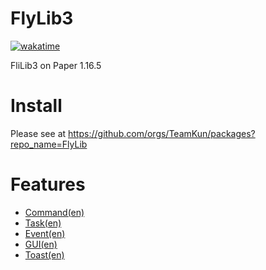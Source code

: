# FlyLib3
[![wakatime](https://wakatime.com/badge/user/3e1fa685-0d56-45b2-8cd9-2db5b061c34a/project/5a7a4eb8-8db7-4820-bf0b-7ac53d7efd0e.svg)](https://wakatime.com/badge/user/3e1fa685-0d56-45b2-8cd9-2db5b061c34a/project/5a7a4eb8-8db7-4820-bf0b-7ac53d7efd0e) <br/>

FliLib3 on Paper 1.16.5<br/>


# Install 
Please see at https://github.com/orgs/TeamKun/packages?repo_name=FlyLib <br/>

# Features
- [Command(en)](https://github.com/TeamKun/FlyLib/blob/flylib-3/documents/en/Command.md)
- [Task(en)](https://github.com/TeamKun/FlyLib/blob/flylib-3/documents/en/Task.md) <br/>
- [Event(en)](https://github.com/TeamKun/FlyLib/blob/flylib-3/documents/en/Event.md) <br/>
- [GUI(en)](https://github.com/TeamKun/FlyLib/blob/flylib-3/documents/en/GUI.md) <br/>
- [Toast(en)](https://github.com/TeamKun/FlyLib/blob/flylib-3/documents/en/Toast.md) <br/>
